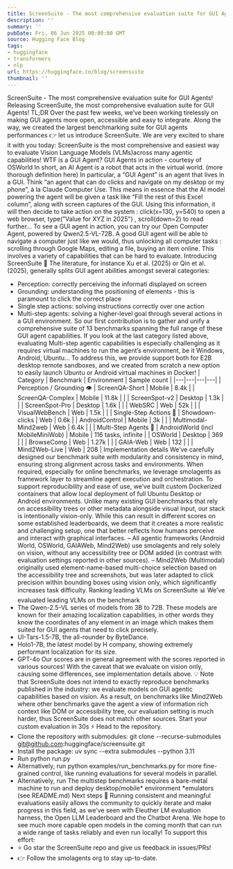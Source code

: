 ```yaml
---
title: ScreenSuite - The most comprehensive evaluation suite for GUI Agents!
description: ''
summary: ''
pubDate: Fri, 06 Jun 2025 00:00:00 GMT
source: Hugging Face Blog
tags:
- huggingface
- transformers
- nlp
url: https://huggingface.co/blog/screensuite
thumbnail: ''
---
```


ScreenSuite - The most comprehensive evaluation suite for GUI Agents!
Releasing ScreenSuite, the most comprehensive evaluation suite for GUI Agents!
TL;DR
Over the past few weeks, we’ve been working tirelessly on making GUI agents more open, accessible and easy to integrate. Along the way, we created the largest benchmarking suite for GUI agents performances 👉 let us introduce ScreenSuite.
We are very excited to share it with you today: ScreenSuite is the most comprehensive and easiest way to evaluate Vision Language Models (VLMs)across many agentic capabilities!
WTF is a GUI Agent?
GUI Agents in action - courtesy of OSWorld
In short, an AI Agent is a robot that acts in the virtual world. (more thorough definition here)
In particular, a “GUI Agent” is an agent that lives in a GUI. Think “an agent that can do clicks and navigate on my desktop or my phone”, à la Claude Computer Use.
This means in essence that the AI model powering the agent will be given a task like “Fill the rest of this Excel column”, along with screen captures of the GUI. Using this information, it will then decide to take action on the system : click(x=130, y=540)
to open a web browser, type(”Value for XYZ in 2025")
, scroll(down=2)
to read further… To see a GUI agent in action, you can try our Open Computer Agent, powered by Qwen2.5-VL-72B.
A good GUI agent will be able to navigate a computer just like we would, thus unlocking all computer tasks : scrolling through Google Maps, editing a file, buying an item online. This involves a variety of capabilities that can be hard to evaluate.
Introducing ScreenSuite 🥳
The literature, for instance Xu et al. (2025) or Qin et al. (2025), generally splits GUI agent abilities amongst several categories:
- Perception: correctly perceiving the informati displayed on screen
- Grounding: understanding the positioning of elements - this is paramount to click the correct place
- Single step actions: solving instructions correctly over one action
- Multi-step agents: solving a higher-level goal through several actions in a GUI environment.
So our first contribution is to gather and unify a comprehensive suite of 13 benchmarks spanning the full range of these GUI agent capabilities.
If you look at the last category listed above, evaluating Multi-step agentic capabilities is especially challenging as it requires virtual machines to run the agent’s environment, be it Windows, Android, Ubuntu... To address this, we provide support both for E2B desktop remote sandboxes, and we created from scratch a new option to easily launch Ubuntu or Android virtual machines in Docker!
| Category | Benchmark | Environment | Sample count |
|---|---|---|---|
| Perception / Grounding 👁️ | ScreenQA-Short | Mobile | 8.4k |
| ScreenQA-Complex | Mobile | 11.8k | |
| ScreenSpot-v2 | Desktop | 1.3k | |
| ScreenSpot-Pro | Desktop | 1.6k | |
| WebSRC | Web | 52k | |
| VisualWebBench | Web | 1.5k | |
| Single-Step Actions 🎯 | Showdown-clicks | Web | 0.6k |
| AndroidControl | Mobile | 3k | |
| Multimodal-Mind2web | Web | 6.4k | |
| Multi-Step Agents 🐾 | AndroidWorld (incl MobileMiniWob) | Mobile | 116 tasks, infinite |
| OSWorld | Desktop | 369 | |
| BrowseComp | Web | 1.27k | |
| GAIA-Web | Web | 132 | |
| Mind2Web-Live | Web | 208 |
Implementation details
We’ve carefully designed our benchmark suite with modularity and consistency in mind, ensuring strong alignment across tasks and environments. When required, especially for online benchmarks, we leverage smolagents as framework layer to streamline agent execution and orchestration.
To support reproducibility and ease of use, we’ve built custom Dockerized containers that allow local deployment of full Ubuntu Desktop or Android environments.
Unlike many existing GUI benchmarks that rely on accessibility trees or other metadata alongside visual input, our stack is intentionally vision-only. While this can result in different scores on some established leaderboards, we deem that it creates a more realistic and challenging setup, one that better reflects how humans perceive and interact with graphical interfaces.
– All agentic frameworks (Android World, OSWorld, GAIAWeb, Mind2Web) use smolagents and rely solely on vision, without any accessibility tree or DOM added (in contrast with evaluation settings reported in other sources). – Mind2Web (Multimodal) originally used element-name-based multi-choice selection based on the accessibility tree and screenshots, but was later adapted to click precision within bounding boxes using vision only, which significantly increases task difficulty.
Ranking leading VLMs on ScreenSuite 📊
We’ve evaluated leading VLMs on the benchmark
- The Qwen-2.5-VL series of models from 3B to 72B. These models are known for their amazing localization capabilities, in other words they know the coordinates of any element in an image which makes them suited for GUI agents that need to click precisely.
- UI-Tars-1.5-7B, the all-rounder by ByteDance.
- Holo1-7B, the latest model by H company, showing extremely performant localization for its size.
- GPT-4o
Our scores are in general agreement with the scores reported in various sources! With the caveat that we evaluate on vision only, causing some differences, see implementation details above.
💡 Note that ScreenSuite does not intend to exactly reproduce benchmarks published in the industry: we evaluate models on GUI agentic capabilities based on vision. As a result, on benchmarks like Mind2Web where other benchmarks gave the agent a view of information rich context like DOM or accessibility tree, our evaluation setting is much harder, thus ScreenSuite does not match other sources.
Start your custom evaluation in 30s ⚡️
Head to the repository.
- Clone the repository with submodules:
git clone --recurse-submodules git@github.com:huggingface/screensuite.git
- Install the package:
uv sync --extra submodules --python 3.11
- Run
python run.py
- Alternatively, run
python examples/run_benchmarks.py
for more fine-grained control, like running evaluations for several models in parallel.
- Alternatively, run
The multistep benchmarks requires a bare-metal machine to run and deploy desktop/mobile* environment *emulators (see README.md)
Next steps 🚀
Running consistent and meaningful evaluations easily allows the community to quickly iterate and make progress in this field, as we’ve seen with Eleuther LM evaluation harness, the Open LLM Leaderboard and the Chatbot Arena.
We hope to see much more capable open models in the coming month that can run a wide range of tasks reliably and even run locally!
To support this effort:
- ⭐️ Go star the ScreenSuite repo and give us feedback in issues/PRs!
- 👉 Follow the smolagents org to stay up-to-date.